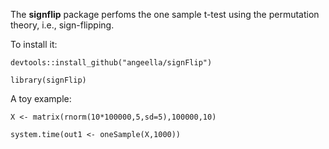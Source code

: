 
The **signflip** package perfoms the one sample t-test using the permutation theory, i.e., sign-flipping. 

To install it:

```{r}
devtools::install_github("angeella/signFlip")

library(signFlip)
```

A toy example:

```{r}
X <- matrix(rnorm(10*100000,5,sd=5),100000,10)

system.time(out1 <- oneSample(X,1000))
```


